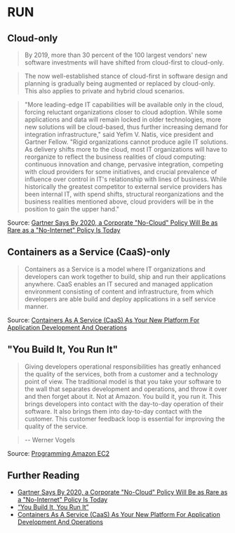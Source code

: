 # RUN

## Cloud-only
> By 2019, more than 30 percent of the 100 largest vendors' new software investments will have shifted from cloud-first to cloud-only.

> The now well-established stance of cloud-first in software design and planning is gradually being augmented or replaced by cloud-only. This also applies to private and hybrid cloud scenarios.

> "More leading-edge IT capabilities will be available only in the cloud, forcing reluctant organizations closer to cloud adoption. While some applications and data will remain locked in older technologies, more new solutions will be cloud-based, thus further increasing demand for integration infrastructure," said Yefim V. Natis, vice president and Gartner Fellow. "Rigid organizations cannot produce agile IT solutions. As delivery shifts more to the cloud, most IT organizations will have to reorganize to reflect the business realities of cloud computing: continuous innovation and change, pervasive integration, competing with cloud providers for some initiatives, and crucial prevalence of influence over control in IT's relationship with lines of business. While historically the greatest competitor to external service providers has been internal IT, with spend shifts, structural reorganizations and the business realities mentioned above, cloud providers will be in the position to gain the upper hand."

Source: [Gartner Says By 2020, a Corporate "No-Cloud" Policy Will Be as Rare as a "No-Internet" Policy Is Today](http://www.gartner.com/newsroom/id/3354117)

## Containers as a Service (CaaS)-only
> Containers as a Service is a model where IT organizations and developers can work together to build, ship and run their applications anywhere. CaaS enables an IT secured and managed application environment consisting of content and infrastructure, from which developers are able build and deploy applications in a self service manner.

Source: [Containers As A Service (CaaS) As Your New Platform For Application Development And Operations](https://blog.docker.com/2016/02/containers-as-a-service-caas/)

## "You Build It, You Run It"
> Giving developers operational responsibilities has greatly enhanced the quality of the services, both from a customer and a technology point of view. The traditional model is that you take your software to the wall that separates development and operations, and throw it over and then forget about it. Not at Amazon. You build it, you run it. This brings developers into contact with the day-to-day operation of their software. It also brings them into day-to-day contact with the customer. This customer feedback loop is essential for improving the quality of the service.

> -- Werner Vogels

Source: [Programming Amazon EC2](https://www.safaribooksonline.com/library/view/programming-amazon-ec2/9781449303617/ch01s03.html)

## Further Reading
* [Gartner Says By 2020, a Corporate "No-Cloud" Policy Will Be as Rare as a "No-Internet" Policy Is Today](http://www.gartner.com/newsroom/id/3354117)
* [“You Build It, You Run It”](https://www.safaribooksonline.com/library/view/programming-amazon-ec2/9781449303617/ch01s03.html)
* [Containers As A Service (CaaS) As Your New Platform For Application Development And Operations](https://blog.docker.com/2016/02/containers-as-a-service-caas/)
